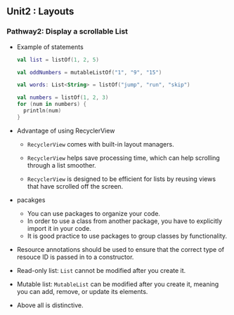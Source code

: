 ## Unit2 : Layouts



### Pathway2: Display a scrollable List



* Example of statements

  ```kotlin
  val list = listOf(1, 2, 5)
  
  val oddNumbers = mutableListOf("1", "9", "15")
  
  val words: List<String> = listOf("jump", "run", "skip")
  ```

  ```kotlin
  val numbers = listOf(1, 2, 3)
  for (num in numbers) {
    println(num)
  }
  ```

* Advantage of using  RecyclerView

  - `RecyclerView` comes with built-in layout managers.

  - `RecyclerView` helps save processing time, which can help scrolling through a list smoother.

  - `RecyclerView` is designed to be efficient for lists by reusing views that have scrolled off the screen.

    

* pacakges

  * You can use packages to organize your code.
  * In order to use a class from another package, you have to explicitly import it in your code.
  * It is good practice to use packages to group classes by functionality.

  

* Resource annotations should be used to ensure that the correct type of resouce ID is passed in to a constructor.

  

* Read-only list: `List` cannot be modified after you create it.

* Mutable list: `MutableList` can be modified after you create it, meaning you can add, remove, or update its elements.

* Above all is distinctive.

